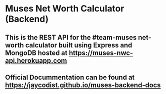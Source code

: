 # Muses Net Worth Calculator (Backend)

## This is the REST API for the #team-muses net-worth calculator built using Express and MongoDB hosted at https://muses-nwc-api.herokuapp.com

## Official Docummentation can be found at https://jaycodist.github.io/muses-backend-docs
